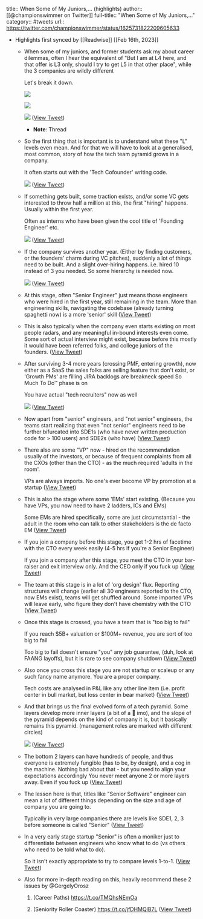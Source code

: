 title:: When Some of My Juniors,... (highlights)
author:: [[@championswimmer on Twitter]]
full-title:: "When Some of My Juniors,..."
category:: #tweets
url:: https://twitter.com/championswimmer/status/1625731822209605633

- Highlights first synced by [[Readwise]] [[Feb 16th, 2023]]
	- When some of my juniors, and former students ask my about career dilemmas, often I hear the equivalent of "But I am at L4 here, and that offer is L3 only, should I try to get L5 in that other place", while the 3 companies are wildly different
	  
	  Let's break it down. 
	  
	  ![](https://pbs.twimg.com/media/Fo-8vZLaUAUprT5.jpg) 
	  
	  ![](https://pbs.twimg.com/media/Fo-80llacAAMEl8.jpg) 
	  
	  ![](https://pbs.twimg.com/media/Fo-82mIaUAACiX2.jpg) ([View Tweet](https://twitter.com/championswimmer/status/1625731822209605633))
		- **Note**: Thread
	- So the first thing that is important is to understand what these "L" levels even mean. And for that we will have to look at a generalised, most common, story of how the tech team pyramid grows in a company. 
	  
	  It often starts out with the 'Tech Cofounder' writing code. 
	  
	  ![](https://pbs.twimg.com/media/Fo-9K0eaUAAvUqe.jpg) ([View Tweet](https://twitter.com/championswimmer/status/1625731826089365505))
	- If something gets built, some traction exists, and/or some VC gets interested to throw half a million at this, the first "hiring" happens. Usually within the first year. 
	  
	  Often as interns who have been given the cool title of 'Founding Engineer' etc. 
	  
	  ![](https://pbs.twimg.com/media/Fo-9Z8kaIAANik3.jpg) ([View Tweet](https://twitter.com/championswimmer/status/1625731829130211329))
	- If the company survives another year. (Either by finding customers, or the founders' charm during VC pitches), suddenly a lot of things need to be built. And a slight over-hiring happens. i.e. hired 10 instead of 3 you needed. So some hierarchy is needed now. 
	  
	  ![](https://pbs.twimg.com/media/Fo-99cVaYAAw9zE.jpg) ([View Tweet](https://twitter.com/championswimmer/status/1625731832028483584))
	- At this stage, often "Senior Engineer" just means those engineers who were hired in the first year, still remaining in the team. 
	  More than engineering skills, navigating the codebase (already turning spaghetti now) is a more 'senior' skill ([View Tweet](https://twitter.com/championswimmer/status/1625731835488772096))
	- This is also typically when the company even starts existing on most people radars, and any meaningful in-bound interests even come. Some sort of actual interview might exist, because before this mostly it would have been referred folks, and college juniors of the founders. ([View Tweet](https://twitter.com/championswimmer/status/1625731837539782656))
	- After surviving 3-4 more years (crossing PMF, entering growth), now either as a SaaS the sales folks are selling feature that don't exist, or 'Growth PMs' are filling JIRA backlogs are breakneck speed
	  So Much To Do™ phase is on
	  
	  You have actual "tech recruiters" now as well 
	  
	  ![](https://pbs.twimg.com/media/Fo--rSUaYAATpOt.jpg) ([View Tweet](https://twitter.com/championswimmer/status/1625731839624384513))
	- Now apart from "senior" engineers, and "not senior" engineers, the teams start realizing that even "not senior" engineers need to be further bifurcated into SDE1s (who have never written production code for > 100 users) and SDE2s (who have) ([View Tweet](https://twitter.com/championswimmer/status/1625731842912694272))
	- There also are some "VP" now - hired on the recommendation usually of the investors, or because of frequent complaints from all the CXOs (other than the CTO) - as the much required 'adults in the room'. 
	  
	  VPs are always imports. No one's ever become VP by promotion at a startup ([View Tweet](https://twitter.com/championswimmer/status/1625731844867244033))
	- This is also the stage where some 'EMs' start existing. (Because you have VPs, you now need to have 2 ladders, ICs and EMs) 
	  
	  Some EMs are hired specifically, some are just circumstantial - the adult in the room who can talk to other stakeholders is the de facto EM ([View Tweet](https://twitter.com/championswimmer/status/1625731846876311553))
	- If you join a company before this stage, you get 1-2 hrs of facetime with the CTO every week easily (4-5 hrs if you're a Senior Engineer)
	  
	  If you join a company after this stage, you meet the CTO in your bar-raiser and exit interview only. And the CEO only if you fuck up ([View Tweet](https://twitter.com/championswimmer/status/1625731848860241921))
	- The team at this stage is in a lot of 'org design' flux. Reporting structures will change (earlier all 30 engineers reported to the CTO, now EMs exist), teams will get shuffled around. Some imported VPs will leave early, who figure they don't have chemistry with the CTO ([View Tweet](https://twitter.com/championswimmer/status/1625731850982547459))
	- Once this stage is crossed, you have a team that is "too big to fail"
	  
	  If you reach $5B+ valuation or $100M+ revenue, you are sort of too big to fail
	  
	  Too big to fail doesn't ensure "you" any job guarantee, (duh, look at FAANG layoffs), but it is rare to see company shutdown ([View Tweet](https://twitter.com/championswimmer/status/1625735828013195264))
	- Also once you cross this stage you are not startup or scaleup or any such fancy name anymore. You are a proper company. 
	  
	  Tech costs are analysed in P&L like any other line item (i.e. profit center in bull market, but loss center in bear market) ([View Tweet](https://twitter.com/championswimmer/status/1625736675480735747))
	- And that brings us the final evolved form of a tech pyramid. Some layers develop more inner layers (a bit of a 🚩 imo), and the slope of the pyramid depends on the kind of company it is, but it basically remains this pyramid. (management roles are marked with different circles) 
	  
	  ![](https://pbs.twimg.com/media/Fo_GiFeacAUNz6A.jpg) ([View Tweet](https://twitter.com/championswimmer/status/1625736678009868291))
	- The bottom 2 layers can have hundreds of people, and thus everyone is extremely fungible (has to be, by design), and a cog in the machine. Nothing bad about that - but you need to align your expectations accordingly
	  You never meet anyone 2 or more layers away. Even if you fuck up ([View Tweet](https://twitter.com/championswimmer/status/1625737171050336256))
	- The lesson here is that, titles like "Senior Software" engineer can mean a lot of different things depending on the size and age of company you are going to. 
	  
	  Typically in very large companies there are levels like SDE1, 2, 3 before someone is called "Senior" ([View Tweet](https://twitter.com/championswimmer/status/1625742829044498432))
	- In a very early stage startup "Senior" is often a moniker just to differentiate between engineers who know what to do (vs others who need to be told what to do). 
	  
	  So it isn't exactly appropriate to try to compare levels 1-to-1. ([View Tweet](https://twitter.com/championswimmer/status/1625742831494242305))
	- Also for more in-depth reading on this, heavily recommend these 2 issues by @GergelyOrosz 
	  
	  1. (Career Paths) https://t.co/TMQhsNEmOa  
	  
	  2. (Seniority Roller Coaster)  https://t.co/jfDHMQlB7L ([View Tweet](https://twitter.com/championswimmer/status/1625742834304417792))